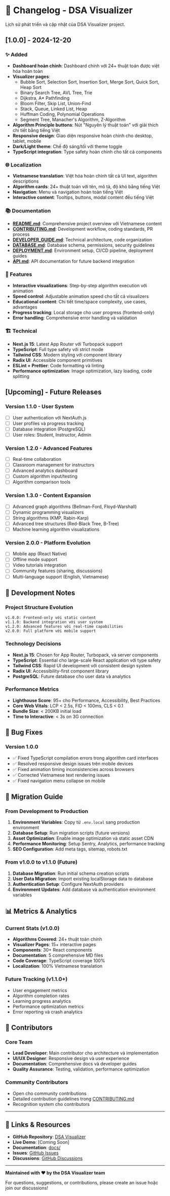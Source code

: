 # 📝 Changelog - DSA Visualizer

Lịch sử phát triển và cập nhật của DSA Visualizer project.

## [1.0.0] - 2024-12-20

### ✨ Added
- **Dashboard hoàn chỉnh**: Dashboard chính với 24+ thuật toán được việt hóa hoàn toàn
- **Visualizer pages**: 
  - Bubble Sort, Selection Sort, Insertion Sort, Merge Sort, Quick Sort, Heap Sort
  - Binary Search Tree, AVL Tree, Trie
  - Dijkstra, A* Pathfinding
  - Bloom Filter, Skip List, Union-Find
  - Stack, Queue, Linked List, Heap
  - Huffman Coding, Polynomial Operations
  - Segment Tree, Manacher's Algorithm, Z-Algorithm
- **Algorithm Principle buttons**: Nút "Nguyên lý thuật toán" với giải thích chi tiết bằng tiếng Việt
- **Responsive design**: Giao diện responsive hoàn chỉnh cho desktop, tablet, mobile
- **Dark/Light theme**: Chế độ sáng/tối với theme toggle
- **TypeScript integration**: Type safety hoàn chỉnh cho tất cả components

### 🌐 Localization
- **Vietnamese translation**: Việt hóa hoàn chỉnh tất cả UI text, algorithm descriptions
- **Algorithm cards**: 24+ thuật toán với tên, mô tả, độ khó bằng tiếng Việt
- **Navigation**: Menu và navigation hoàn toàn tiếng Việt
- **Interactive content**: Tooltips, buttons, modal content đều tiếng Việt

### 📚 Documentation
- **[README.md](README.md)**: Comprehensive project overview với Vietnamese content
- **[CONTRIBUTING.md](docs/CONTRIBUTING.md)**: Development workflow, coding standards, PR process  
- **[DEVELOPER_GUIDE.md](docs/DEVELOPER_GUIDE.md)**: Technical architecture, code organization
- **[DATABASE.md](docs/DATABASE.md)**: Database schema, permissions, security guidelines
- **[DEPLOYMENT.md](docs/DEPLOYMENT.md)**: Environment setup, CI/CD pipeline, deployment guides
- **[API.md](docs/API.md)**: API documentation for future backend integration

### 🎯 Features
- **Interactive visualizations**: Step-by-step algorithm execution với animation
- **Speed control**: Adjustable animation speed cho tất cả visualizers  
- **Educational content**: Chi tiết time/space complexity, use cases, advantages
- **Progress tracking**: Local storage cho user progress (frontend-only)
- **Error handling**: Comprehensive error handling và validation

### 🏗️ Technical
- **Next.js 15**: Latest App Router với Turbopack support
- **TypeScript**: Full type safety với strict mode
- **Tailwind CSS**: Modern styling với component library
- **Radix UI**: Accessible component primitives
- **ESLint + Prettier**: Code formatting và linting
- **Performance optimization**: Image optimization, lazy loading, code splitting

## [Upcoming] - Future Releases

### Version 1.1.0 - User System
- [ ] User authentication với NextAuth.js
- [ ] User profiles và progress tracking
- [ ] Database integration (PostgreSQL)
- [ ] User roles: Student, Instructor, Admin

### Version 1.2.0 - Advanced Features  
- [ ] Real-time collaboration
- [ ] Classroom management for instructors
- [ ] Advanced analytics dashboard
- [ ] Custom algorithm input/testing
- [ ] Algorithm comparison tools

### Version 1.3.0 - Content Expansion
- [ ] Advanced graph algorithms (Bellman-Ford, Floyd-Warshall)
- [ ] Dynamic programming visualizers
- [ ] String algorithms (KMP, Rabin-Karp)
- [ ] Advanced tree structures (Red-Black Tree, B-Tree)
- [ ] Machine learning algorithm visualizations

### Version 2.0.0 - Platform Evolution
- [ ] Mobile app (React Native)
- [ ] Offline mode support
- [ ] Video tutorials integration
- [ ] Community features (sharing, discussions)
- [ ] Multi-language support (English, Vietnamese)

## 🔧 Development Notes

### Project Structure Evolution
```
v1.0.0: Frontend-only với static content
v1.1.0: Backend integration với user system
v1.2.0: Advanced features với real-time capabilities
v2.0.0: Full platform với mobile support
```

### Technology Decisions
- **Next.js 15**: Chosen for App Router, Turbopack, và server components
- **TypeScript**: Essential cho large-scale React application với type safety
- **Tailwind CSS**: Rapid UI development với consistent design system
- **Radix UI**: Accessibility-first component library
- **PostgreSQL**: Future database cho user data và analytics

### Performance Metrics
- **Lighthouse Score**: 95+ cho Performance, Accessibility, Best Practices
- **Core Web Vitals**: LCP < 2.5s, FID < 100ms, CLS < 0.1
- **Bundle Size**: < 200KB initial load
- **Time to Interactive**: < 3s on 3G connection

## 🐛 Bug Fixes

### Version 1.0.0
- ✅ Fixed TypeScript compilation errors trong algorithm card interfaces
- ✅ Resolved responsive design issues trên mobile devices  
- ✅ Fixed animation timing inconsistencies across browsers
- ✅ Corrected Vietnamese text rendering issues
- ✅ Fixed navigation menu collapse on mobile

## 🔄 Migration Guide

### From Development to Production
1. **Environment Variables**: Copy từ `.env.local` sang production environment
2. **Database Setup**: Run migration scripts (future versions)
3. **Asset Optimization**: Enable image optimization và static asset CDN
4. **Performance Monitoring**: Setup Sentry, Analytics, performance tracking
5. **SEO Configuration**: Add meta tags, sitemap, robots.txt

### From v1.0.0 to v1.1.0 (Future)
1. **Database Migration**: Run initial schema creation scripts
2. **User Data Migration**: Import existing localStorage data to database  
3. **Authentication Setup**: Configure NextAuth providers
4. **Environment Updates**: Add database và authentication environment variables

## 📊 Metrics & Analytics

### Current Stats (v1.0.0)
- **Algorithms Covered**: 24+ thuật toán chính
- **Visualizer Pages**: 15+ interactive pages
- **Components**: 30+ React components
- **Documentation**: 5 comprehensive MD files
- **Code Coverage**: TypeScript coverage 100%
- **Localization**: 100% Vietnamese translation

### Future Tracking (v1.1.0+)
- User engagement metrics
- Algorithm completion rates
- Learning progress analytics  
- Performance optimization metrics
- Error reporting và crash analytics

## 🤝 Contributors

### Core Team
- **Lead Developer**: Main contributor cho architecture và implementation
- **UI/UX Designer**: Responsive design và user experience
- **Documentation**: Comprehensive docs và developer guides
- **Quality Assurance**: Testing, validation, performance optimization

### Community Contributors
- Open cho community contributions
- Detailed contribution guidelines trong [CONTRIBUTING.md](docs/CONTRIBUTING.md)
- Recognition system cho contributors

---

## 🔗 Links & Resources

- **GitHub Repository**: [DSA Visualizer](https://github.com/your-username/dsa-visualizer)
- **Live Demo**: [Coming Soon]
- **Documentation**: [docs/](docs/)
- **Issues**: [GitHub Issues](https://github.com/your-username/dsa-visualizer/issues)
- **Discussions**: [GitHub Discussions](https://github.com/your-username/dsa-visualizer/discussions)

---

**Maintained with ❤️ by the DSA Visualizer team**

For questions, suggestions, or contributions, please create an issue hoặc join our discussions!
